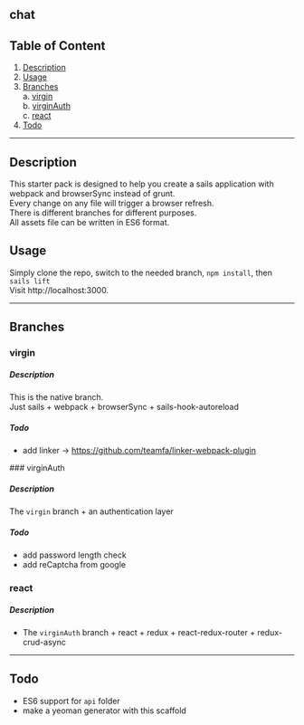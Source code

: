 ## chat

## Table of Content
1. [Description](#description)  
2. [Usage](#usage)  
3. [Branches](#branches)  
    a. [virgin](#virgin)  
    b. [virginAuth](#virginAuth)  
    c. [react](#react)  
4. [Todo](#todo)
---

## Description
This starter pack is designed to help you create a sails application with webpack and browserSync instead of grunt.  
Every change on any file will trigger a browser refresh.  
There is different branches for different purposes.  
All assets file can be written in ES6 format.  

## Usage
Simply clone the repo, switch to the needed branch, `npm install`, then `sails lift`  
Visit http://localhost:3000.  


---

## Branches
### virgin

##### Description
This is the native branch.  
Just sails + webpack + browserSync + sails-hook-autoreload

##### Todo
- add linker -> https://github.com/teamfa/linker-webpack-plugin

### virginAuth

##### Description
The `virgin` branch + an authentication layer

##### Todo
- add password length check
- add reCaptcha from google


### react
##### Description

- The `virginAuth` branch + react + redux + react-redux-router + redux-crud-async

---

## Todo
- ES6 support for `api` folder
- make a yeoman generator with this scaffold
